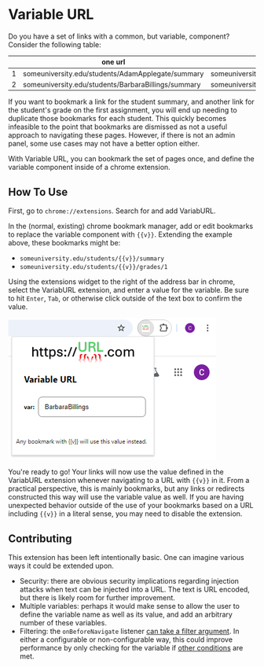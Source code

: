 # Variable URL

Do you have a set of links with a common, but variable, component? Consider the following table:

||one url|another url|
|--|--|--|
|1|someuniversity.edu/students/AdamApplegate/summary|someuniversity.edu/students/AdamApplegate/grades/1|
|2|someuniversity.edu/students/BarbaraBillings/summary|someuniversity.edu/students/BarbaraBillings/grades/1|

If you want to bookmark a link for the student summary, and another link for the student's grade on the first assignment, you will end up needing to duplicate those bookmarks for each student. This quickly becomes infeasible to the point that bookmarks are dismissed as not a useful approach to navigating these pages. However, if there is not an admin panel, some use cases may not have a better option either.

With Variable URL, you can bookmark the set of pages once, and define the variable component inside of a chrome extension.

## How To Use

First, go to `chrome://extensions`. Search for and add VariabURL.

In the (normal, existing) chrome bookmark manager, add or edit bookmarks to replace the variable component with `{{v}}`. Extending the example above, these bookmarks might be:

- `someuniversity.edu/students/{{v}}/summary`
- `someuniversity.edu/students/{{v}}/grades/1`

Using the extensions widget to the right of the address bar in chrome, select the VariabURL extension, and enter a value for the variable. Be sure to hit `Enter`, `Tab`, or otherwise click outside of the text box to confirm the value.

![example image](images/example.png)

You're ready to go! Your links will now use the value defined in the VariabURL extension whenever navigating to a URL with `{{v}}` in it. From a practical perspective, this is mainly bookmarks, but any links or redirects constructed this way will use the variable value as well. If you are having unexpected behavior outside of the use of your bookmarks based on a URL including `{{v}}` in a literal sense, you may need to disable the extension.

## Contributing

This extension has been left intentionally basic. One can imagine various ways it could be extended upon.

- Security: there are obvious security implications regarding injection attacks when text can be injected into a URL. The text is URL encoded, but there is likely room for further improvement.
- Multiple variables: perhaps it would make sense to allow the user to define the variable name as well as its value, and add an arbitrary number of these variables.
- Filtering: the `onBeforeNavigate` listener [can take a filter argument](https://developer.mozilla.org/en-US/docs/Mozilla/Add-ons/WebExtensions/API/webNavigation/onBeforeNavigate#examples). In either a configurable or non-configurable way, this could improve performance by only checking for the variable if [other conditions](https://developer.mozilla.org/en-US/docs/Mozilla/Add-ons/WebExtensions/API/events/UrlFilter) are met.
